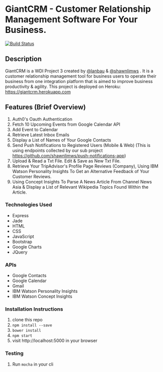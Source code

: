# GiantCRM - Customer Relationship Management Software For Your Business.

[![Build Status](https://travis-ci.org/lanbau/giantcrm.svg?branch=master)](https://travis-ci.org/lanbau/giantcrm)

## Description

GiantCRM is a WDI Project 3 created by [@lanbau](https://github.com/lanbau) & [@shawnlimws](https://github.com/shawnlimws) . It is a customer relationship management tool for business users to operate their business from one integration platform that is aimed to improve business productivity & agility. This project is deployed on Heroku: https://giantcrm.herokuapp.com

[logo]: https://raw.githubusercontent.com/lanbau/giantcrm/master/public/images/giantcrm.jpg "Hi Seb!"

## Features (Brief Overview)

1. Auth0's Oauth Authentication
2. Fetch 10 Upcoming Events from Google Calendar API
3. Add Event to Calendar
4. Retrieve Latest Inbox Emails
5. Display a List of Names of Your Google Contacts
6. Send Push Notifications to Registered Users (Mobile & Web) (This is using endpoints collected by our sub project https://github.com/shawnlimws/push-notifications-app)
7. Upload & Read a Txt File. Edit & Save as New Txt File.
8. Retrieve Your TripAdvisor's Profile Page Reviews (Company), Using IBM Watson Personality Insights To Get an Alternative Feedback of Your Customer Reviews.
9. Using Concept Insights To Parse A News Article From Channel News Asia & Display a List of Relevant Wikipedia Topics Found Within the Article.

### Technologies Used
- Express
- Jade
- HTML
- CSS
- JavaScript
- Bootstrap
- Google Charts
- JQuery

### APIs
- Google Contacts
- Google Calendar
- Gmail
- IBM Watson Personality Insights
- IBM Watson Concept Insights

### Installation Instructions
1. clone this repo
2. ```npm install --save```
3. ```bower install```
4. ```npm start```
5. visit http://localhost:5000 in your browser

### Testing 
1. Run ```mocha``` in your cli
